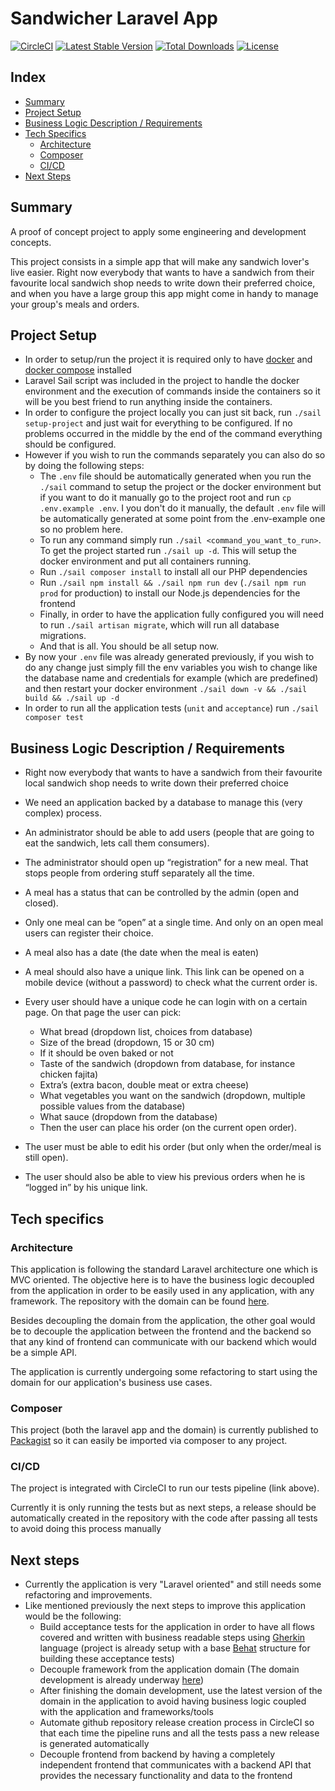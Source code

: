 # Sandwicher Laravel App

<p >
<a href="https://circleci.com/gh/rjcf18/sandwicher-laravel-app"><img src="https://circleci.com/gh/rjcf18/sandwicher-laravel-app.svg?style=shield" alt="CircleCI"></a>
<a href="https://packagist.org/packages/sandwicher/laravel-app"><img src="https://img.shields.io/packagist/v/sandwicher/laravel-app" alt="Latest Stable Version"></a>
<a href="https://packagist.org/packages/sandwicher/laravel-app"><img src="https://img.shields.io/packagist/dt/sandwicher/laravel-app" alt="Total Downloads"></a>
<a href="https://packagist.org/packages/sandwicher/laravel-app"><img src="https://img.shields.io/packagist/l/sandwicher/laravel-app" alt="License"></a>
</p>

## Index
* [Summary](#summary)
* [Project Setup](#project-setup)
* [Business Logic Description / Requirements](#business-logic-description--requirements)
* [Tech Specifics](#tech-specifics)
    * [Architecture](#architecture)
    * [Composer](#composer)
    * [CI/CD](#cicd)
* [Next Steps](#next-steps)

## Summary
A proof of concept project to apply some engineering and development concepts.

This project consists in a simple app that will make any sandwich lover's live easier. Right now everybody that wants to have a sandwich from their favourite local sandwich shop needs to write down their preferred choice, and when you have a large group this app might come in handy to manage your group's meals and orders.

## Project Setup

- In order to setup/run the project it is required only to have [docker](https://www.digitalocean.com/community/tutorials/how-to-install-and-use-docker-on-ubuntu-20-04) and [docker compose](https://www.digitalocean.com/community/tutorials/how-to-install-and-use-docker-compose-on-ubuntu-20-04) installed
- Laravel Sail script was included in the project to handle the docker environment and the execution of commands inside the containers so it will be you best friend to run anything inside the containers.
- In order to configure the project locally you can just sit back, run `./sail setup-project` and just wait for everything to be configured. If no problems occurred in the middle by the end of the command everything should be configured.
- However if you wish to run the commands separately you can also do so by doing the following steps:  
    - The `.env` file should be automatically generated when you run the `./sail` command to setup the project or the docker environment but if you want to do it manually go to the project root and run `cp .env.example .env`. I you don't do it manually, the default `.env` file will be automatically generated at some point from the .env-example one so no problem here.
    - To run any command simply run `./sail <command_you_want_to_run>`. To get the project started run `./sail up -d`. This will setup the docker environment and put all containers running.
    - Run `./sail composer install` to install all our PHP dependencies
    - Run `./sail npm install && ./sail npm run dev` (`./sail npm run prod` for production) to install our Node.js dependencies for the frontend
    - Finally, in order to have the application fully configured you will need to run `./sail artisan migrate`, which will run all database migrations.
    - And that is all. You should be all setup now.
- By now your `.env` file was already generated previously, if you wish to do any change just simply fill the env variables you wish to change like the database name and credentials for example (which are predefined) and then restart your docker environment `./sail down -v && ./sail build && ./sail up -d`
- In order to run all the application tests (`unit` and `acceptance`) run `./sail composer test`

## Business Logic Description / Requirements

- Right now everybody that wants to have a sandwich from their favourite local sandwich shop needs to write down their preferred choice
- We need an application backed by a database to manage this (very complex) process.
- An administrator should be able to add users (people that are going to eat the sandwich, lets call them consumers). 
- The administrator should open up “registration” for a new meal. That stops people from ordering stuff separately all the time.
- A meal has a status that can be controlled by the admin (open and closed).
- Only one meal can be “open” at a single time. And only on an open meal users can register their choice.
- A meal also has a date (the date when the meal is eaten)
- A meal should also have a unique link. This link can be opened on a mobile device (without a password) to check what the current order is.
- Every user should have a unique code he can login with on a certain page. On that page the user can pick:
    - What bread (dropdown list, choices from database)
    - Size of the bread (dropdown, 15 or 30 cm)
    - If it should be oven baked or not
    - Taste of the sandwich (dropdown from database, for instance chicken fajita)
    - Extra’s (extra bacon, double meat or extra cheese)
    - What vegetables you want on the sandwich (dropdown, multiple possible values from the database)
    - What sauce (dropdown from the database)
    - Then the user can place his order (on the current open order).
      
- The user must be able to edit his order (but only when the order/meal is still open).
- The user should also be able to view his previous orders when he is “logged in” by his unique link.

## Tech specifics

### Architecture

This application is following the standard Laravel architecture one which is MVC oriented. The objective here is to have the business logic decoupled from the application in order to be easily used in any application, with any framework. The repository with the domain can be found [here](https://github.com/rjcf18/sandwicher-domain).

Besides decoupling the domain from the application, the other goal would be to decouple the application between the frontend and the backend so that any kind of frontend can communicate with our backend which would be a simple API.

The application is currently undergoing some refactoring to start using the domain for our application's business use cases.

### Composer

This project (both the laravel app and the domain) is currently published to [Packagist](https://packagist.org/) so it can easily be imported via composer to any project.

### CI/CD

The project is integrated with CircleCI to run our tests pipeline (link above).

Currently it is only running the tests but as next steps, a release should be automatically created in the repository with the code after passing all tests to avoid doing this process manually

## Next steps

- Currently the application is very "Laravel oriented" and still needs some refactoring and improvements.
- Like mentioned previously the next steps to improve this application would be the following:
    - Build acceptance tests for the application in order to have all flows covered and written with business readable steps using [Gherkin](https://cucumber.io/docs/gherkin/reference/) language (project is already setup with a base [Behat](https://docs.behat.org/en/latest/) structure for building these acceptance tests)
    - Decouple framework from the application domain (The domain development is already underway [here](https://github.com/rjcf18/sandwicher-domain))
    - After finishing the domain development, use the latest version of the domain in the application to avoid having business logic coupled with the application and frameworks/tools
    - Automate github repository release creation process in CircleCI so that each time the pipeline runs and all the tests pass a new release is generated automatically
    - Decouple frontend from backend by having a completely independent frontend that communicates with a backend API that provides the necessary functionality and data to the frontend
